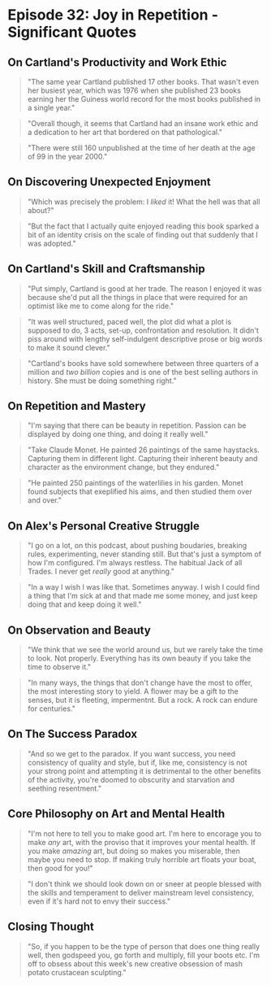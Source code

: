 # Episode 32: Joy in Repetition - Significant Quotes

## On Cartland's Productivity and Work Ethic

> "The same year Cartland published 17 other books. That wasn't even her busiest year, which was 1976 when she published 23 books earning her the Guiness world record for the most books published in a single year."

> "Overall though, it seems that Cartland had an insane work ethic and a dedication to her art that bordered on that pathological."

> "There were still 160 unpublished at the time of her death at the age of 99 in the year 2000."

## On Discovering Unexpected Enjoyment

> "Which was precisely the problem: I _liked_ it! What the hell was that all about?"

> "But the fact that I actually quite enjoyed reading this book sparked a bit of an identity crisis on the scale of finding out that suddenly that I was adopted."

## On Cartland's Skill and Craftsmanship

> "Put simply, Cartland is good at her trade. The reason I enjoyed it was because she'd put all the things in place that were required for an optimist like me to come along for the ride."

> "It was well structured, paced well, the plot did what a plot is supposed to do, 3 acts, set-up, confrontation and resolution. It didn't piss around with lengthy self-indulgent descriptive prose or big words to make it sound clever."

> "Cartland's books have sold somewhere between three quarters of a million and _two billion_ copies and is one of the best selling authors in history. She must be doing something right."

## On Repetition and Mastery

> "I'm saying that there can be beauty in repetition. Passion can be displayed by doing one thing, and doing it really well."

> "Take Claude Monet. He painted 26 paintings of the same haystacks. Capturing them in different light. Capturing their inherent beauty and character as the environment change, but they endured."

> "He painted 250 paintings of the waterlilies in his garden. Monet found subjects that exeplified his aims, and then studied them over and over."

## On Alex's Personal Creative Struggle

> "I go on a lot, on this podcast, about pushing boudaries, breaking rules, experimenting, never standing still. But that's just a symptom of how I'm configured. I'm always restless. The habitual Jack of all Trades. I never get _really_ good at anything."

> "In a way I wish I was like that. Sometimes anyway. I wish I could find a thing that I'm sick at and that made me some money, and just keep doing that and keep doing it well."

## On Observation and Beauty

> "We think that we see the world around us, but we rarely take the time to look. Not properly. Everything has its own beauty if you take the time to observe it."

> "In many ways, the things that don't change have the most to offer, the most interesting story to yield. A flower may be a gift to the senses, but it is fleeting, impermentnt. But a rock. A rock can endure for centuries."

## On The Success Paradox

> "And so we get to the paradox. If you want success, you need consistency of quality and style, but if, like me, consistency is not your strong point and attempting it is detrimental to the other benefits of the activity, you're doomed to obscurity and starvation and seething resentment."

## Core Philosophy on Art and Mental Health

> "I'm not here to tell you to make good art. I'm here to encorage you to make _any_ art, with the proviso that it improves your mental health. If you make _amazing_ art, but doing so makes you miserable, then maybe you need to stop. If making truly horrible art floats your boat, then good for you!"

> "I don't think we should look down on or sneer at people blessed with the skills and temperament to deliver mainstream level consistency, even if it's hard not to envy their success."

## Closing Thought

> "So, if you happen to be the type of person that does one thing really well, then godspeed you, go forth and multiply, fill your boots etc. I'm off to obsess about this week's new creative obsession of mash potato crustacean sculpting."
